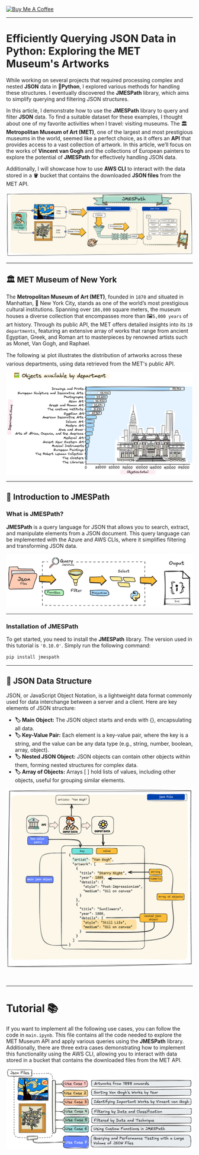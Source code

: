 [![Buy Me A Coffee](https://img.shields.io/badge/Buy%20Me%20A%20Coffee-support%20my%20work-FFDD00?style=flat&labelColor=101010&logo=buy-me-a-coffee&logoColor=white)](https://www.buymeacoffee.com/r0mymendez)

---

# Efficiently Querying JSON Data in Python: Exploring the MET Museum's Artworks

While working on several projects that required processing complex and nested **JSON** data in **🐍Python**, I explored various methods for handling these structures. I eventually discovered the **JMESPath** library, which aims to simplify querying and filtering JSON structures.

In this article, I demonstrate how to use the **JMESPath** library to query and filter **JSON** data. To find a suitable dataset for these examples, I thought about one of my favorite activities when I travel: visiting museums. The 🏛️ **Metropolitan Museum of Art (MET)**, one of the largest and most prestigious museums in the world, seemed like a perfect choice, as it offers an **API** that provides access to a vast collection of artwork. In this article, we’ll focus on the works of **Vincent van Gogh** and the collections of European painters to explore the potential of **JMESPath** for effectively handling JSON data.

Additionally, I will showcase how to use **AWS CLI** to interact with the data stored in a 🪣 bucket that contains the downloaded **JSON files** from the MET API.

![img-flow](img/flow.png)



---

## 🏛️ MET Museum of New York

The **Metropolitan Museum of Art (MET)**, founded in `1870` and situated in Manhattan, 🗽 New York City, stands as one of the world’s most prestigious cultural institutions. Spanning over `186,000` square meters, the museum houses a diverse collection that encompasses more than 🖼️`5,000 years` of art history. Through its public API, the MET offers detailed insights into its `19 departments`, featuring an extensive array of works that range from ancient Egyptian, Greek, and Roman art to masterpieces by renowned artists such as Monet, Van Gogh, and Raphael.

The following 📊 plot illustrates the distribution of artworks across these various departments, using data retrieved from the MET's public API.

![img-met](img/met.png)

---

## 📄 Introduction to JMESPath

### What is JMESPath?

**JMESPath** is a query language for JSON that allows you to search, extract, and manipulate elements from a JSON document. This query language can be implemented with the Azure and AWS CLIs, where it simplifies filtering and transforming JSON data. 

![img-preview](img/preview_flow.png)


---

### Installation of JMESPath

To get started, you need to install the **JMESPath** library. The version used in this tutorial is `'0.10.0'`. Simply run the following command:

```bash
pip install jmespath
```

---

## 📄 JSON Data Structure

JSON, or JavaScript Object Notation, is a lightweight data format commonly used for data interchange between a server and a client. Here are key elements of JSON structure:

- **🏷️ Main Object:** The JSON object starts and ends with {}, encapsulating all data.
- **🏷️ Key-Value Pair:** Each element is a key-value pair, where the key is a string, and the value can be any data type (e.g., string, number, boolean, array, object).
- **🏷️ Nested JSON Object:** JSON objects can contain other objects within them, forming nested structures for complex data.
- **🏷️ Array of Objects:** Arrays [ ] hold lists of values, including other objects, useful for grouping similar elements.


![img-json](img/json.png)

<br>


---

# Tutorial 📚
If you want to implement all the following use cases, you can follow the code in `main.ipynb`. This file contains all the code needed to explore the MET Museum API and apply various queries using the **JMESPath** library. Additionally, there are three extra cases demonstrating how to implement this functionality using the AWS CLI, allowing you to interact with data stored in a bucket that contains the downloaded files from the MET API.

![img](img/use-cases.png)
